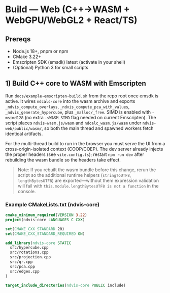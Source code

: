 # Build — Web (C++→WASM + WebGPU/WebGL2 + React/TS)

## Prereqs

- Node.js 18+, pnpm or npm
- CMake 3.22+
- Emscripten SDK (emsdk) latest (activate in your shell)
- (Optional) Python 3 for small scripts

## 1) Build C++ core to WASM with Emscripten

Run `docs/example-emscripten-build.sh` from the repo root once emsdk is active. It wires `ndcalc-core` into the wasm archive and exports `_ndvis_compute_overlays`, `_ndvis_compute_pca_with_values`, `_ndvis_generate_hypercube`, plus `_malloc/_free`. SIMD is enabled with `-msimd128` (no extra `-sWASM_SIMD` flag needed on current Emscripten). The script places `ndvis-wasm.js/wasm` and `ndcalc_wasm.js/wasm` under `ndvis-web/public/wasm/`, so both the main thread and spawned workers fetch identical artifacts.

For the multi-thread build to run in the browser you must serve the UI from a cross-origin-isolated context (COOP/COEP). The dev server already injects the proper headers (see `vite.config.ts`); restart `npm run dev` after rebuilding the wasm bundle so the headers take effect.

> Note: If you rebuilt the wasm bundle before this change, rerun the script so the additional runtime helpers (`stringToUTF8`, `lengthBytesUTF8`) are exported—without them expression validation will fail with `this.module.lengthBytesUTF8 is not a function` in the console.

### Example CMakeLists.txt (ndvis-core)

```cmake
cmake_minimum_required(VERSION 3.22)
project(ndvis-core LANGUAGES C CXX)

set(CMAKE_CXX_STANDARD 20)
set(CMAKE_CXX_STANDARD_REQUIRED ON)

add_library(ndvis-core STATIC
  src/hypercube.cpp
  src/rotations.cpp
  src/projection.cpp
  src/qr.cpp
  src/pca.cpp
  src/edges.cpp
)

target_include_directories(ndvis-core PUBLIC include)
```
